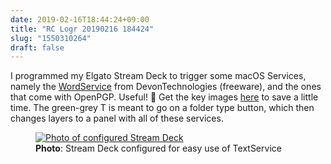 ```yaml
---
date: 2019-02-16T18:44:24+09:00
title: "RC Logr 20190216 184424"
slug: "1550310264"
draft: false
---
```


I programmed my Elgato Stream Deck to trigger some macOS Services, namely the [WordService](https://www.devontechnologies.com/products/freeware.html) from DevonTechnologies (freeware), and the ones that come with OpenPGP. Useful! 🤩 Get the key images [here](/dl/Elgato-SD-Key-Images-for-Text-Services.zip) to save a little time. The green-grey T is meant to go on a folder type button, which then changes layers to a panel with all of these services. 

<figure class="tc grow">
  <a href="/img/JRC-stream-deck-with-word-services.JPG" title="Configured Stream Deck">
    <img class="ba br3 pa2 b--black-30 dib" src="/img/JRC-stream-deck-with-word-services.JPG" alt="Photo of configured Stream Deck" >
  </a>
  <figcaption class="f6"><strong>Photo</strong>: Stream Deck configured for easy use of TextService</figcaption>
</figure>
